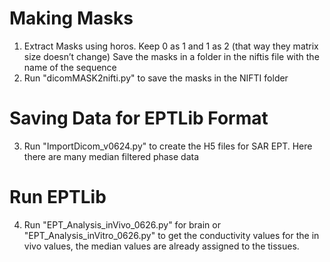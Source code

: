 # Making Masks
1. Extract Masks using horos. 
	Keep 0 as 1 and 1 as 2 (that way they matrix size doesn’t change)
	Save the masks in a folder in the niftis file with the name of the sequence
2. Run "dicomMASK2nifti.py" to save the masks in the NIFTI folder
# Saving Data for EPTLib Format
3. Run "ImportDicom_v0624.py" to create the H5 files for SAR EPT.
	 Here there are many median filtered phase data
# Run EPTLib
4. Run "EPT_Analysis_inVivo_0626.py" for brain or  "EPT_Analysis_inVitro_0626.py" to get the conductivity values 
for the in vivo values, the median values are already assigned to the tissues.

